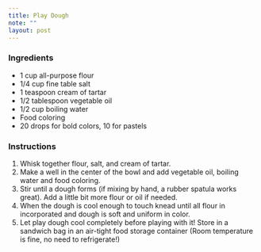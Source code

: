 ```yaml
---
title: Play Dough
note: ""
layout: post
---
```


### Ingredients

- 1 cup all-purpose flour
- 1/4 cup fine table salt
- 1 teaspoon cream of tartar
- 1/2 tablespoon vegetable oil
- 1/2 cup boiling water
- Food coloring
- 20 drops for bold colors, 10 for pastels

### Instructions

1. Whisk together flour, salt, and cream of tartar.
2. Make a well in the center of the bowl and add vegetable oil, boiling water and food coloring.
3. Stir until a dough forms (if mixing by hand, a rubber spatula works great). Add a little bit more flour or oil if needed.
4. When the dough is cool enough to touch knead until all flour in incorporated and dough is soft and uniform in color.
5. Let play dough cool completely before playing with it!
Store in a sandwich bag in an air-tight food storage container (Room temperature is fine, no need to refrigerate!)